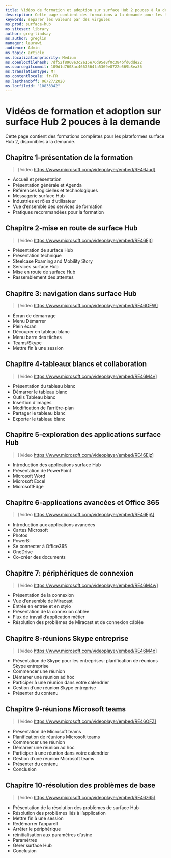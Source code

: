 ```yaml
---
title: Vidéos de formation et adoption sur surface Hub 2 pouces à la demande
description: Cette page contient des formations à la demande pour les tablettes surface Hub 2.
keywords: séparer les valeurs par des virgules
ms.prod: surface-hub
ms.sitesec: library
author: greg-lindsay
ms.author: greglin
manager: laurawi
audience: Admin
ms.topic: article
ms.localizationpriority: Medium
ms.openlocfilehash: 7df52f8968e3c2e15e76d95e8f0c384bfd0dde22
ms.sourcegitcommit: 109d1d7608ac4667564fa5369e8722e569b8ea36
ms.translationtype: MT
ms.contentlocale: fr-FR
ms.lasthandoff: 06/27/2020
ms.locfileid: "10833342"
---
```

# Vidéos de formation et adoption sur surface Hub 2 pouces à la demande

Cette page contient des formations complètes pour les plateformes surface Hub 2, disponibles à la demande.

## Chapitre 1-présentation de la formation

> [!video https://www.microsoft.com/videoplayer/embed/RE46Jud] 

- Accueil et présentation
- Présentation générale et Agenda
- Références logicielles et technologiques
- Messagerie surface Hub
- Industries et rôles d’utilisateur
- Vue d’ensemble des services de formation
- Pratiques recommandées pour la formation

## Chapitre 2-mise en route de surface Hub

> [!video https://www.microsoft.com/videoplayer/embed/RE46Ejt] 

- Présentation de surface Hub
- Présentation technique
- Steelcase Roaming and Mobility Story
- Services surface Hub
- Mise en route de surface Hub
- Rassemblement des attentes

## Chapitre 3: navigation dans surface Hub

> [!video https://www.microsoft.com/videoplayer/embed/RE46OFW] 

- Écran de démarrage
- Menu Démarrer
- Plein écran
- Découper en tableau blanc
- Menu barre des tâches
- Teams/Skype
- Mettre fin à une session

## Chapitre 4-tableaux blancs et collaboration

> [!video https://www.microsoft.com/videoplayer/embed/RE46M4v] 

- Présentation du tableau blanc
- Démarrer le tableau blanc
- Outils Tableau blanc
- Insertion d’images
- Modification de l’arrière-plan
- Partager le tableau blanc
- Exporter le tableau blanc 
 
## Chapitre 5-exploration des applications surface Hub

> [!video https://www.microsoft.com/videoplayer/embed/RE46Ejz] 

- Introduction des applications surface Hub
- Présentation de PowerPoint
- Microsoft Word
- Microsoft Excel
- MicrosoftEdge

## Chapitre 6-applications avancées et Office 365

> [!video https://www.microsoft.com/videoplayer/embed/RE46EjA] 

- Introduction aux applications avancées
- Cartes Microsoft
- Photos
- PowerBI
- Se connecter à Office365
- OneDrive
- Co-créer des documents

## Chapitre 7: périphériques de connexion

> [!video https://www.microsoft.com/videoplayer/embed/RE46M4w] 

- Présentation de la connexion
- Vue d’ensemble de Miracast
- Entrée en entrée et en stylo
- Présentation de la connexion câblée
- Flux de travail d’application métier
- Résolution des problèmes de Miracast et de connexion câblée    
 
## Chapitre 8-réunions Skype entreprise

> [!video https://www.microsoft.com/videoplayer/embed/RE46M4x] 

- Présentation de Skype pour les entreprises: planification de réunions Skype entreprise
- Commencer une réunion
- Démarrer une réunion ad hoc
- Participer à une réunion dans votre calendrier
- Gestion d’une réunion Skype entreprise
- Présenter du contenu
    
## Chapitre 9-réunions Microsoft teams

> [!video https://www.microsoft.com/videoplayer/embed/RE46OFZ] 

- Présentation de Microsoft teams
- Planification de réunions Microsoft teams
- Commencer une réunion
- Démarrer une réunion ad hoc
- Participer à une réunion dans votre calendrier
- Gestion d’une réunion Microsoft teams
- Présenter du contenu
- Conclusion

## Chapitre 10-résolution des problèmes de base

> [!video https://www.microsoft.com/videoplayer/embed/RE46z65] 

- Présentation de la résolution des problèmes de surface Hub
- Résolution des problèmes liés à l’application
- Mettre fin à une session
- Redémarrer l’appareil
- Arrêter le périphérique
- réinitialisation aux paramètres d’usine
- Paramètres
- Gérer surface Hub
- Conclusion